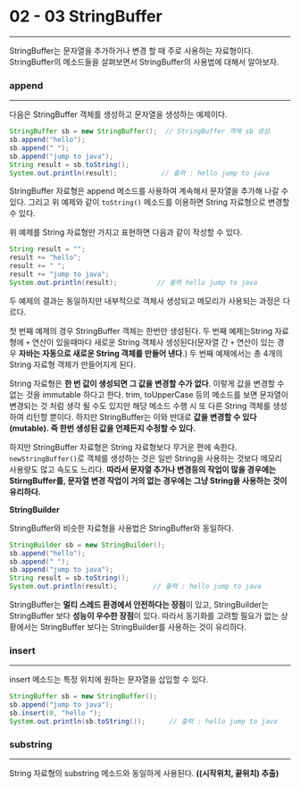 # 02 - 03 StringBuffer

------

StringBuffer는 문자열을 추가하거나 변경 할 때 주로 사용하는 자료형이다. StringBuffer의 메소드들을 살펴보면서 StringBuffer의 사용법에 대해서 알아보자.

### append

------

다음은 StringBuffer 객체를 생성하고 문자열을 생성하는 예제이다.

```java
StringBuffer sb = new StringBuffer();  // StringBuffer 객체 sb 생성
sb.append("hello");
sb.append(" ");
sb.append("jump to java");
String result = sb.toString();
System.out.println(result);           // 출력 : hello jump to java
```

StringBuffer 자료형은 append 메소드를 사용하여 계속해서 문자열을 추가해 나갈 수 있다. 그리고 위 예제와 같이 `toString()` 메소드를 이용하면 String 자료형으로 변경할 수 있다.

위 예제를 String 자료형만 가지고 표현하면 다음과 같이 작성할 수 있다.

```java
String result = "";
result += "hello";
result += " ";
result += "jump to java";           
System.out.println(result);          // 출력 hello jump to java
```

두 예제의 결과는 동일하지만 내부적으로 객체사 생성되고 메모리가 사용되는 과정은 다르다.

첫 번째 예제의 경우 StringBuffer 객체는 한번만 생성된다. 두 번째 예제는String 자료형에 `+` 연산이 있을때마다 새로운 String 객체사 생성된다(문자열 간 `+` 연산이 있는 경우 **자바는 자동으로 새로운 String 객체를 만들어 낸다**.) 두 번째 예제에서는 총 4개의 String  자료형 객체가 만들어지게 된다.

String 자료형은 **한 번 값이 생성되면 그 값을 변경할 수가 없다**. 이렇게 값을 변경할 수 없는 것을 immutable 하다고 한다. trim, toUpperCase 등의 메소드를 보면 문자열이 변경되는 것 처럼 생각 될 수도 있지만 해당 메소드 수행 시 또 다른 String 객체를 생성하여 리턴할 뿐이다. 하지만 StringBuffer는 이와 반대로 **값을 변경할 수 있다(mutable). 즉 한번 생성된 값을 언제든지 수정할 수 있다.**

하지만 StringBuffer 자료형은 String 자료형보다 무거운 편에 속한다. `newStringBuffer()`로 객체를 생성하는 것은 일반 String을 사용하는 것보다 메모리 사용량도 많고 속도도 느리다. **따라서 문자열 추가나 변경등의 작업이 많을 경우에는 StirngBuffer를, 문자열 변경 작업이 거의 없는 경우에는 그냥 String을 사용하는 것이 유리하다.**

**StringBuilder**

StringBuffer와 비슷한 자료형을 사용법은 StringBuffer와 동일하다.

```java
StringBuilder sb = new StringBuilder();
sb.append("hello");
sb.append(" ");
sb.append("jump to java");
String result = sb.toString();
System.out.println(result);         // 출력 : hello jump to java
```

StringBuffer는 **멀티 스레드 환경에서 안전하다는 장점**이 있고, StringBuilder는 StringBuffer 보다 **성능이 우수한 장점**이 있다. 따라서 동기화를 고려할 필요가 없는 상황에서는 StringBuffer 보다는 StringBuilder를 사용하는 것이 유리하다.

### insert

------

insert 메소드는 특정 위치에 원하는 문자열을 삽입할 수 있다.

```java
StringBuffer sb = new StringBuffer();
sb.append("jump to java");
sb.insert(0, "hello ");
System.out.println(sb.toString());      // 출력 : hello jump to java
```

### substring

------

String 자료형의 substring 메소드와 동일하게 사용된다. **((시작위치, 끝위치) 추출)**